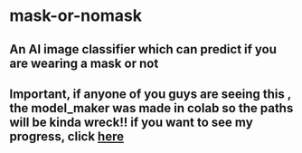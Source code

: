 # mask-or-nomask
## An AI image classifier which can predict if you are wearing a mask or not
## Important, if anyone of you guys are seeing this , the model_maker was made in colab so the paths will be kinda wreck!! if you want to see my progress, click [here](https://colab.research.google.com/drive/1KojaGYTgafLTkEeDTLrPllZWme4BvZ1m#scrollTo=DvgKp5iy0nR9)
